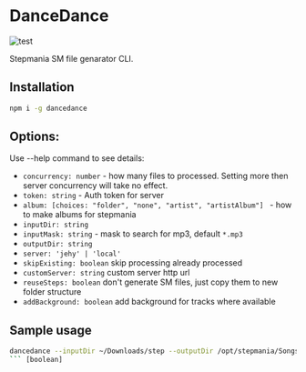 # DanceDance


![test](https://github.com/jehy/dancedance/workflows/Test/badge.svg)

Stepmania SM file genarator CLI.

## Installation

```bash
npm i -g dancedance
```

## Options:
Use --help command to see details:

* `concurrency: number` - how many files to processed. Setting more then server concurrency will take no effect.
* `token: string` - Auth token for server
* `album: [choices: "folder", "none", "artist", "artistAlbum"] ` - how to make albums for stepmania
* `inputDir: string`
* `inputMask: string` - mask to search for mp3, default `*.mp3`
* `outputDir: string`
* `server: 'jehy' | 'local'`
* `skipExisting: boolean` skip processing already processed
* `customServer: string` custom server http url
* `reuseSteps: boolean` don't generate SM files, just copy them to new folder structure
* `addBackground: boolean` add background for tracks where available
## Sample usage
```bash
dancedance --inputDir ~/Downloads/step --outputDir /opt/stepmania/Songs/  --keepDirs true --concurrency 5 --token *** --skipExisting true
``` [boolean]
